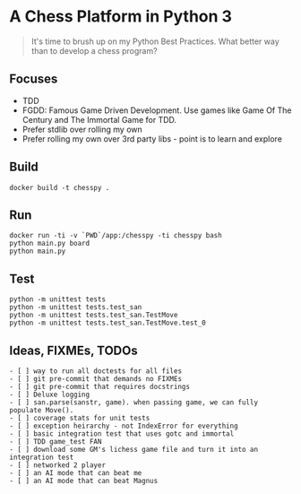 # A Chess Platform in Python 3

> It's time to brush up on my Python Best Practices. What better way than to develop a chess program?

## Focuses

- TDD
- FGDD: Famous Game Driven Development. Use games like Game Of The Century and The Immortal Game for TDD.
- Prefer stdlib over rolling my own
- Prefer rolling my own over 3rd party libs - point is to learn and explore

## Build

    docker build -t chesspy .

## Run

    docker run -ti -v `PWD`/app:/chesspy -ti chesspy bash
    python main.py board
    python main.py

## Test
    
    python -m unittest tests
    python -m unittest tests.test_san
    python -m unittest tests.test_san.TestMove
    python -m unittest tests.test_san.TestMove.test_0
    

## Ideas, FIXMEs, TODOs
    - [ ] way to run all doctests for all files
    - [ ] git pre-commit that demands no FIXMEs
    - [ ] git pre-commit that requires docstrings
    - [ ] Deluxe logging
    - [ ] san.parse(sanstr, game). when passing game, we can fully populate Move().
    - [ ] coverage stats for unit tests
    - [ ] exception heirarchy - not IndexError for everything
    - [ ] basic integration test that uses gotc and immortal
    - [ ] TDD game_test FAN
    - [ ] download some GM's lichess game file and turn it into an integration test
    - [ ] networked 2 player
    - [ ] an AI mode that can beat me
    - [ ] an AI mode that can beat Magnus
